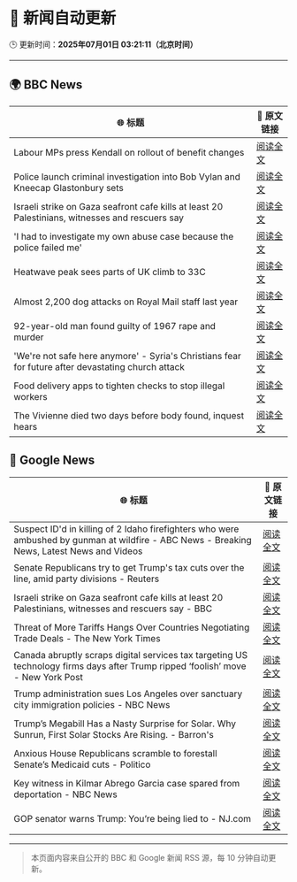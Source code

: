 # 🧠 新闻自动更新

🕒 更新时间：**2025年07月01日 03:21:11（北京时间）**

---

## 🌍 BBC News

| 🌐 标题 | 🔗 原文链接 |
|--------|-------------|
| Labour MPs press Kendall on rollout of benefit changes | [阅读全文](https://www.bbc.com/news/articles/ckg55y84vvlo) |
| Police launch criminal investigation into Bob Vylan and Kneecap Glastonbury sets | [阅读全文](https://www.bbc.com/news/articles/cd0vvnl41mno) |
| Israeli strike on Gaza seafront cafe kills at least 20 Palestinians, witnesses and rescuers say | [阅读全文](https://www.bbc.com/news/articles/c62884y1pl5o) |
| 'I had to investigate my own abuse case because the police failed me' | [阅读全文](https://www.bbc.com/news/articles/cj0mzmqvp6zo) |
| Heatwave peak sees parts of UK climb to 33C | [阅读全文](https://www.bbc.com/news/articles/c89epj8pd9zo) |
| Almost 2,200 dog attacks on Royal Mail staff last year | [阅读全文](https://www.bbc.com/news/articles/c5ygp5lv8d6o) |
| 92-year-old man found guilty of 1967 rape and murder | [阅读全文](https://www.bbc.com/news/articles/cgk3jyl5prvo) |
| 'We're not safe here anymore' - Syria's Christians fear for future after devastating church attack | [阅读全文](https://www.bbc.com/news/articles/c79q8p8qx1do) |
| Food delivery apps to tighten checks to stop illegal workers | [阅读全文](https://www.bbc.com/news/articles/c20rrdjvpexo) |
| The Vivienne died two days before body found, inquest hears | [阅读全文](https://www.bbc.com/news/articles/c628699znyno) |

## 📰 Google News

| 🌐 标题 | 🔗 原文链接 |
|--------|-------------|
| Suspect ID'd in killing of 2 Idaho firefighters who were ambushed by gunman at wildfire - ABC News - Breaking News, Latest News and Videos | [阅读全文](https://news.google.com/rss/articles/CBMirAFBVV95cUxOMmxNaEU4Y01WMC1VR3dzVDlaVmdJQy1TUTFJM2FzeVlZbjdIQXN4U0tZYUxhTGJzdXJDXzNVSWlyT193SkRCeVJSVlpVV2lhQTlobEF3encxenlzOFFJblZSc1RRaGlNSmYwX0g2SjVPUkRiTEhLMVNnc1haWXRBMXNkeExsM2RIVXlMNXdLQzBLRWNoSGZGdnhvNnZrRndwZ01JeDdFdjllX2oy0gGyAUFVX3lxTE5iYVBQOFRRaGh1Ynd0UDNteF8tYzZ0bHB5Y213RFhNLVlFeUNVb05PVFRiazNyY3ppV2hzSl9iYnBXRjdRX2FQVmN0RVZfdEVVWWV5UV9EOEVQLXFYVTdRb1h3ZW5NWG1nRURsWlVIQzhLb0ZuSzFCQThaNFIyMFgwTzZKeERkcjVPa296bzVoQzQ3cExMWVdha25rMzc3VzFGMXU4LVRwZlR5ZmlKNWd5T2c?oc=5) |
| Senate Republicans try to get Trump's tax cuts over the line, amid party divisions - Reuters | [阅读全文](https://news.google.com/rss/articles/CBMizgFBVV95cUxPN0IwYUdBd0p2bERMS25LZ3pSaHg3cjVEUnpFMlpHU09CNGpOelJoUFd5SnMyT3BWUEVsWnp0UHdaMFRUbXZWcnFnSTREU3VyQ1c4SnhCdlhGNjhtd0V4YVEySlNiMHJPVVFxa1RxeTZZNl96RGRWN1lieHk0NXpHRndZNnNSSnlIOEVER3lWTXpxNzJGbGV5N0ZJRVJtdlRvSF9HcFpYYW1VMnlOenJ0R1Mxc3lRaXRWU3dYODQ2MzZGSzNETDM0dDhEaEdrUQ?oc=5) |
| Israeli strike on Gaza seafront cafe kills at least 20 Palestinians, witnesses and rescuers say - BBC | [阅读全文](https://news.google.com/rss/articles/CBMiWkFVX3lxTFA3bHFrYXpycXF5Y0MyUGZOWDlNa1k5eHl5cDEydW9KN0dZZ1dkYktSVHFWTjZLdTBnMTVaclZ4c3ZQVnNnTkMwRDZZOXBDRjMtdEEtaTlhdjl4UdIBX0FVX3lxTE1UT01nZWtkSXBOd3Nia0RqMTZVb05EUWZjWTBjWHZpaWd6bktueWk3ZkZwS1BlUGJaM09HU2lCRG1YWnBxYXVUbm5jUWVwNHFUZFFKRzAyYjM4dHNQYkhj?oc=5) |
| Threat of More Tariffs Hangs Over Countries Negotiating Trade Deals - The New York Times | [阅读全文](https://news.google.com/rss/articles/CBMiigFBVV95cUxOOEtMWWNiQmlIb3NaNmdXS3RCM0QxSTJ1ekc2WnlVbTc2MmU2NGpsWVVGUXp6c3owY0FDZjZ6YXJMam1yYkVyc09lWXNiNHpDNW1OcE1ud293SmhqWTNLN1p3cDZUMXVMU05HeFVoWUVSOU9mNkl2Qk1lSVMzb2x4bThIelV6b0RhQWc?oc=5) |
| Canada abruptly scraps digital services tax targeting US technology firms days after Trump ripped ‘foolish’ move - New York Post | [阅读全文](https://news.google.com/rss/articles/CBMi0gFBVV95cUxQM0t0RG5Edk9uS1Bpd2VRZTlsVUw0bG9SYzlPcUdvX0o5a2RveVEzXzBmdTc0akdZUHRKUDdWUnRZZjVRZk1kT3BDTDhNXzYwOFVZdTVhMEZRcmhZajhiQjljMXh5SmlUalRSSTBJczZrWU5IYkJjVk5qTHh1V3lzYWNrcTUxTHNweVZrbloyMnVTQW81S0FCMUY4b1BXSkFpWVd2S2lhRE9laEREYmhZZjdXNnJ1S1E0cWlHV3lMdk9Hcm5CZ3BnOEowdmVGbjBVTHc?oc=5) |
| Trump administration sues Los Angeles over sanctuary city immigration policies - NBC News | [阅读全文](https://news.google.com/rss/articles/CBMizgFBVV95cUxQSTM3cFlCcFBqcVJLOFRKaDEtMzlYaWlJNzZHWDNFVGI0a2c4eEJWdUpiTTZMN3BCZ2RIa0Q2elBLZzU3U1U2clVPT2k3SWtyOUlSMFVzQWM2Q09PQkhNRnBac01XblROZFp0VjRXY29BMVBaeFpUU3ozbGpqN2RxM0hQRDhOZWc4dTl2cGhQeHM2LXVBNjl3VEVZdU80RU84eG9IVlZPYUFFQWphMU9GamgtaExMOXBlYXFSRUE2bGtqS2FlaFU2Q2Y5blJVZ9IBVkFVX3lxTE5hOGI2bGd5UTQ4VGR5RjlDUXF6OWpDaFFWYVBHV2NIYzRxZHNhYUI3QlpfY0l0QzgwV05XOEZGZGdTVjRXM3RXMm1lVWpsUjRidDFZMVR3?oc=5) |
| Trump’s Megabill Has a Nasty Surprise for Solar. Why Sunrun, First Solar Stocks Are Rising. - Barron's | [阅读全文](https://news.google.com/rss/articles/CBMijgFBVV95cUxNZGJJSDJWb3dnZDJaN1lNT1ZFTXBoN1pKb011VEkxMVJzdUVFTUM5RUZJSHZESWNhX2dKUGdLTXlSelpqZC1TLWFWWG9wdWc2YzROeWhaR1g4RzZBelFETUhremNTZ0RpeTE5MlZ4ek9YRklYT3Z1QVlPRGRKVDY4ZDA1Zk4yWUJpMXRjSGlB?oc=5) |
| Anxious House Republicans scramble to forestall Senate’s Medicaid cuts - Politico | [阅读全文](https://news.google.com/rss/articles/CBMimwFBVV95cUxPVGR1ckpGME9STFU3M0M5Q1A0OUllQXlpNU43a1lBdS1iQTZhOUV6d18tS2xJdlUyQWZ0QkMzZFljT2dmUlpSeDZtSHhVd1JPT0Z0a1lDUGdfUm5FbHRSMmtLai14dE91ZWlQVm5LTHo3MFZfUG9TUEhLZ1U4WDRRWE5iQUhXZmstWEMweVNRS1Z2eHVhT2tKRGJldw?oc=5) |
| Key witness in Kilmar Abrego Garcia case spared from deportation - NBC News | [阅读全文](https://news.google.com/rss/articles/CBMinAFBVV95cUxONzg5RXlhN1FvZm9lSERFUGg0XzVBeWpVRWFUcGg1cFV3emg3MFRPYU5mcGtZVUFBY0tGRjdMMDJ4ZXVyS256X2RrWm9rWjR6a2tEaHdLTnhydXpKQTdYakthWVFQdFkxdVQ0bEtVMEV2LUMyN1RCc1lZa1ZLVWRyTU8wOU5KdHNWM2NJYzZTMlh3QXN1TzZfWHZxWlTSAVZBVV95cUxPM2c5NENzZFd4Z1RjdTk3RGthQ1ZYU3FYdmtNejVGRm94cWx1X09Vb3ZEX3dUZzJlTGNvYi1zOXNrM0ZPWWloVGxvNG1YNU1PSTlyTkFRUQ?oc=5) |
| GOP senator warns Trump: You’re being lied to - NJ.com | [阅读全文](https://news.google.com/rss/articles/CBMijAFBVV95cUxQVlpjX0x0Q2FHdHZrMkhRVVFYd0V5MjRKWWFxMVlkYXBYWGh6bFRmLXJzbE9rbC1Qc0JzUEVuS01tNDd3Xy1OMUZEY29jZnZNcF9KRHFvdkZndWdMaFY0UmlrV3hHT0dqNE1jb1p4RjFwMEJaMy13Vy1fMWN2aXNXdGFhOXl2T09rSGplatIBoAFBVV95cUxNODdOa25CSFVFZmRIZFV1bkZCWk43OHQ3djM0ems0UEo5a3VuT0k5TnRnYkZwSkI4R1g0Vm9VVjUyTFlpTHlJTU4zR1l5VDBLZ2RSQ3RHQ0pvUGUzWk9aOWNuZU9VbEZsMEx5UGt1cHB0QkE4a185S1dkbDhIZjE1R2NQMzN5b0dmWlZaS0VHRnJHUkdNcHZOVGZDQ2dnTTg5?oc=5) |

---
> 本页面内容来自公开的 BBC 和 Google 新闻 RSS 源，每 10 分钟自动更新。